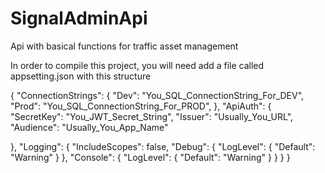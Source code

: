 # SignalAdminApi
Api with basical functions for traffic asset management

In order to compile this project, you will need add a file called appsetting.json with this structure

{
  "ConnectionStrings": {
    "Dev": "You_SQL_ConnectionString_For_DEV",
    "Prod": "You_SQL_ConnectionString_For_PROD",
  },
  "ApiAuth": {
    "SecretKey": "You_JWT_Secret_String",
    "Issuer": "Usually_You_URL",
    "Audience":  "Usually_You_App_Name"

  },
  "Logging": {
    "IncludeScopes": false,
    "Debug": {
      "LogLevel": {
        "Default": "Warning"
      }
    },
    "Console": {
      "LogLevel": {
        "Default": "Warning"
      }
    }
  }
}
